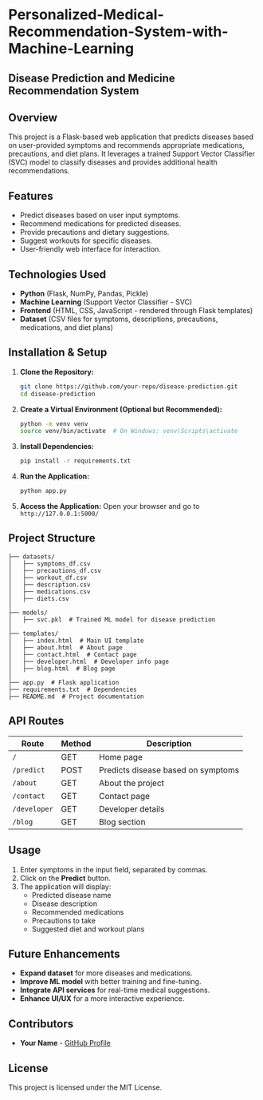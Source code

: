 # Personalized-Medical-Recommendation-System-with-Machine-Learning
## Disease Prediction and Medicine Recommendation System

## Overview
This project is a Flask-based web application that predicts diseases based on user-provided symptoms and recommends appropriate medications, precautions, and diet plans. It leverages a trained Support Vector Classifier (SVC) model to classify diseases and provides additional health recommendations.

## Features
- Predict diseases based on user input symptoms.
- Recommend medications for predicted diseases.
- Provide precautions and dietary suggestions.
- Suggest workouts for specific diseases.
- User-friendly web interface for interaction.

## Technologies Used
- **Python** (Flask, NumPy, Pandas, Pickle)
- **Machine Learning** (Support Vector Classifier - SVC)
- **Frontend** (HTML, CSS, JavaScript - rendered through Flask templates)
- **Dataset** (CSV files for symptoms, descriptions, precautions, medications, and diet plans)

## Installation & Setup

1. **Clone the Repository:**
   ```bash
   git clone https://github.com/your-repo/disease-prediction.git
   cd disease-prediction
   ```

2. **Create a Virtual Environment (Optional but Recommended):**
   ```bash
   python -m venv venv
   source venv/bin/activate  # On Windows: venv\Scripts\activate
   ```

3. **Install Dependencies:**
   ```bash
   pip install -r requirements.txt
   ```

4. **Run the Application:**
   ```bash
   python app.py
   ```

5. **Access the Application:**
   Open your browser and go to `http://127.0.0.1:5000/`

## Project Structure
```
├── datasets/
│   ├── symptoms_df.csv
│   ├── precautions_df.csv
│   ├── workout_df.csv
│   ├── description.csv
│   ├── medications.csv
│   ├── diets.csv
│
├── models/
│   ├── svc.pkl  # Trained ML model for disease prediction
│
├── templates/
│   ├── index.html  # Main UI template
│   ├── about.html  # About page
│   ├── contact.html  # Contact page
│   ├── developer.html  # Developer info page
│   ├── blog.html  # Blog page
│
├── app.py  # Flask application
├── requirements.txt  # Dependencies
├── README.md  # Project documentation
```

## API Routes

| Route         | Method | Description |
|--------------|--------|-------------|
| `/`          | GET    | Home page |
| `/predict`   | POST   | Predicts disease based on symptoms |
| `/about`     | GET    | About the project |
| `/contact`   | GET    | Contact page |
| `/developer` | GET    | Developer details |
| `/blog`      | GET    | Blog section |

## Usage
1. Enter symptoms in the input field, separated by commas.
2. Click on the **Predict** button.
3. The application will display:
   - Predicted disease name
   - Disease description
   - Recommended medications
   - Precautions to take
   - Suggested diet and workout plans

## Future Enhancements
- **Expand dataset** for more diseases and medications.
- **Improve ML model** with better training and fine-tuning.
- **Integrate API services** for real-time medical suggestions.
- **Enhance UI/UX** for a more interactive experience.

## Contributors
- **Your Name** - [GitHub Profile](https://github.com/your-profile)

## License
This project is licensed under the MIT License.


